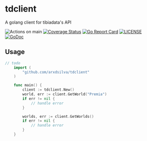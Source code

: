 # tdclient
A golang client for tibiadata's API

![Actions on main](https://github.com/arxdsilva/tdclient/actions/workflows/test.yml/badge.svg?branch=main)
[![Coverage Status](https://coveralls.io/repos/github/arxdsilva/tdclient/badge.svg?branch=main)](https://coveralls.io/github/arxdsilva/tdclient?branch=main)
[![Go Report Card](https://goreportcard.com/badge/github.com/arxdsilva/tdclient)](https://goreportcard.com/report/github.com/arxdsilva/tdclient)
[![LICENSE](https://img.shields.io/badge/license-MIT-orange.svg)](LICENSE)
[![GoDoc](https://godoc.org/github.com/arxdsilva/tdclient?status.svg)](https://godoc.org/github.com/arxdsilva/tdclient)

## Usage

```go
// todo
    import (
        "github.com/arxdsilva/tdclient"
    )

    func main() {
        client := tdclient.New()
        world, err := client.GetWorld("Premia")
        if err != nil {
            // handle error
        }

        worlds, err := client.GetWorlds()
        if err != nil {
            // handle error
        }
    }
```

